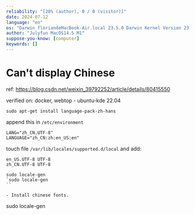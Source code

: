 ```yaml
---
reliability: "[20% (author), 0 / 0 (visitor)]"
date: 2024-07-12
language: "en"
os: "Darwin floriandeMacBook-Air.local 23.5.0 Darwin Kernel Version 23.5.0: Wed May  1 20:16:51 PDT 2024; root:xnu-10063.121.3~5/RELEASE_ARM64_T8103 arm64"
author: "Julyfun MacOS14.5 M1"
suppose-you-know: [computer]
keywords: []
---
```


# Can't display Chinese

ref: https://blog.csdn.net/weixin_39792252/article/details/80415550

verified on: docker, webtop - ubuntu-kde 22.04

```
sudo apt-get install language-pack-zh-hans
```

append this in `/etc/environment`

```
LANG="zh_CN.UTF-8"
LANGUAGE="zh_CN:zh:en_US:en"
```

touch file `/var/lib/locales/supported.d/local` and add:

```
en_US.UTF-8 UTF-8
zh_CN.UTF-8 UTF-8
```

```
sudo locale-gen
`sudo locale-gen
``

- Install chinese fonts. 

```
sudo locale-gen
```

